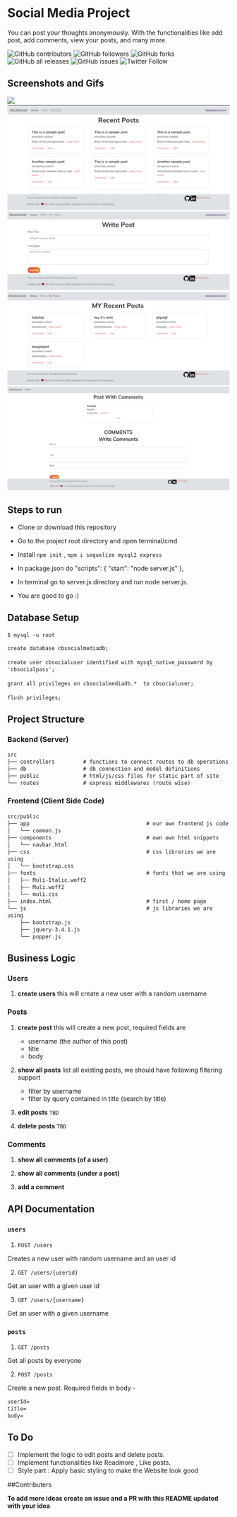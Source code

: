 # Social Media Project

You can post your thoughts anonymously. With the functionalities like add post, add comments, view your posts, and many more.

![GitHub contributors](https://img.shields.io/github/contributors/amit22666/social-media-project?style=flat-square)
![GitHub followers](https://img.shields.io/github/followers/amit22666?style=social)
![GitHub forks](https://img.shields.io/github/forks/amit22666/social-media-project?label=Social-media-project&style=social)
![GitHub all releases](https://img.shields.io/github/downloads/amit22666/social-media-project/total?color=%2300FF00&logo=GitHub&style=flat-square)
![GitHub issues](https://img.shields.io/github/issues/amit22666/social-media-project?style=flat-square)
![Twitter Follow](https://img.shields.io/twitter/follow/Amitkum35945353?style=social)


## Screenshots and Gifs
<img  src="social-media1.gif" /> 
<img  src="socialmedia2.png" /> 
<img  src="socialmedia3.png" /> 
<img  src="socialmedia4.png" /> 
<img  src="socialmedia5.png" /> 

## Steps to run

- Clone or download this repository
- Go to the project root directory and open terminal/cmd
- Install `npm init` , `npm i sequelize mysql2 express`
- In package.json do
            "scripts": {
                     "start": "node server.js"
                        },

- In terminal go to server.js directory and run node server.js. 
- You are good to go :)


## Database Setup

```shell
$ mysql -u root
```

```mysql
create database cbsocialmediadb;

create user cbsocialuser identified with mysql_native_password by 'cbsocialpass';

grant all privileges on cbsocialmediadb.*  to cbsocialuser;

flush privileges;
```

## Project Structure

### Backend (Server)
```shell
src
├── controllers         # functions to connect routes to db operations
├── db                  # db connection and model definitions
├── public              # html/js/css files for static part of site
└── routes              # express middlewares (route wise)
```

### Frontend (Client Side Code)

```shell
src/public
├── app                                     # our own frontend js code
│   └── common.js
├── components                              # own own html snippets
│   └── navbar.html
├── css                                     # css libraries we are using
│   └── bootstrap.css
├── fonts                                   # fonts that we are using
│   ├── Muli-Italic.woff2
│   ├── Muli.woff2
│   └── muli.css
├── index.html                              # first / home page
└── js                                      # js libraries we are using
    ├── bootstrap.js
    ├── jquery-3.4.1.js
    └── popper.js

```
## Business Logic 

### Users

1. **create users** 
    this will create a new user with a random username

### Posts

1. **create post**
    this will create a new post, required fields are 
    - username (the author of this post)
    - title
    - body 

2. **show all posts**
    list all existing posts, we should have following filtering support

    - filter by username
    - filter by query contained in title (search by title)

3. **edit posts** `TBD`

4. **delete posts** `TBD` 

### Comments 

1. **show all comments (of a user)**

2. **show all comments (under a post)**

3. **add a comment**


## API Documentation 

### `users` 

1. `POST /users` 

Creates a new user with random username and an user id

2. `GET /users/{userid}`

Get an user with a given user id

3. `GET /users/{username}`

Get an user with a given username


### `posts` 

1. `GET /posts` 

Get all posts by everyone 

2. `POST /posts` 

Create a new post. 
Required fields in body - 

```
userId=
title=
body=
```

## To Do

- [ ] Implement the logic to edit posts and delete posts.
- [ ] Implement functionalities like Readmore , Like posts.
- [ ] Style part : Apply basic styling to make the Website look good

##Contributers

**To add more ideas create an issue and a PR with this README updated with your idea**
